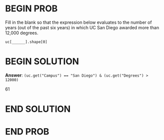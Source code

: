 # BEGIN PROB

Fill in the blank so that the expression below evaluates to the number
of years (out of the past six years) in which UC San Diego awarded more
than 12,000 degrees.

    uc[______].shape[0]


# BEGIN SOLUTION

**Answer**: `(uc.get("Campus") == "San Diego") & (uc.get("Degrees") > 12000)`

<average>61</average>

# END SOLUTION

# END PROB